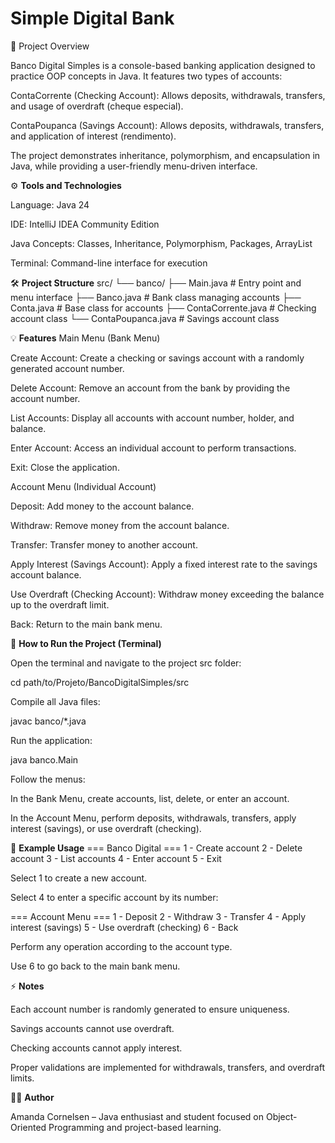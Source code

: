 ﻿# Simple Digital Bank

📝 Project Overview

Banco Digital Simples is a console-based banking application designed to practice OOP concepts in Java.
It features two types of accounts:

ContaCorrente (Checking Account): Allows deposits, withdrawals, transfers, and usage of overdraft (cheque especial).

ContaPoupanca (Savings Account): Allows deposits, withdrawals, transfers, and application of interest (rendimento).

The project demonstrates inheritance, polymorphism, and encapsulation in Java, while providing a user-friendly menu-driven interface.

⚙️ **Tools and Technologies**

Language: Java 24

IDE: IntelliJ IDEA Community Edition

Java Concepts: Classes, Inheritance, Polymorphism, Packages, ArrayList

Terminal: Command-line interface for execution

🛠️ **Project Structure**
src/
 └── banco/
      ├── Main.java           # Entry point and menu interface
      ├── Banco.java          # Bank class managing accounts
      ├── Conta.java          # Base class for accounts
      ├── ContaCorrente.java  # Checking account class
      └── ContaPoupanca.java  # Savings account class

💡 **Features**
Main Menu (Bank Menu)

Create Account: Create a checking or savings account with a randomly generated account number.

Delete Account: Remove an account from the bank by providing the account number.

List Accounts: Display all accounts with account number, holder, and balance.

Enter Account: Access an individual account to perform transactions.

Exit: Close the application.

Account Menu (Individual Account)

Deposit: Add money to the account balance.

Withdraw: Remove money from the account balance.

Transfer: Transfer money to another account.

Apply Interest (Savings Account): Apply a fixed interest rate to the savings account balance.

Use Overdraft (Checking Account): Withdraw money exceeding the balance up to the overdraft limit.

Back: Return to the main bank menu.

🚀 **How to Run the Project (Terminal)**

Open the terminal and navigate to the project src folder:

cd path/to/Projeto/BancoDigitalSimples/src


Compile all Java files:

javac banco/*.java


Run the application:

java banco.Main


Follow the menus:

In the Bank Menu, create accounts, list, delete, or enter an account.

In the Account Menu, perform deposits, withdrawals, transfers, apply interest (savings), or use overdraft (checking).

🎯 **Example Usage**
=== Banco Digital ===
1 - Create account
2 - Delete account
3 - List accounts
4 - Enter account
5 - Exit


Select 1 to create a new account.

Select 4 to enter a specific account by its number:

=== Account Menu ===
1 - Deposit
2 - Withdraw
3 - Transfer
4 - Apply interest (savings)
5 - Use overdraft (checking)
6 - Back


Perform any operation according to the account type.

Use 6 to go back to the main bank menu.

⚡ **Notes**

Each account number is randomly generated to ensure uniqueness.

Savings accounts cannot use overdraft.

Checking accounts cannot apply interest.

Proper validations are implemented for withdrawals, transfers, and overdraft limits.

👩‍💻 **Author**

Amanda Cornelsen – Java enthusiast and student focused on Object-Oriented Programming and project-based learning.

